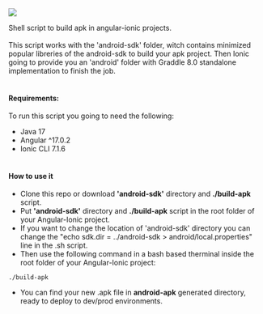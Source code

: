 
<img src="https://i.ibb.co/xsKJGyK/1.png">

Shell script to build apk in angular-ionic projects. <br><br>
This script works with the 'android-sdk' folder, witch contains minimized popular libreries of the android-sdk to build your apk project. Then Ionic going to provide you an 'android' folder with Graddle 8.0 standalone implementation to finish the job.<br><br>

#### Requirements:
To run this script you going to need the following:
   - Java 17
   - Angular ^17.0.2
   - Ionic CLI 7.1.6<br><br>

#### How to use it
  - Clone this repo or download <strong>'android-sdk'</strong> directory and <strong>./build-apk</strong> script.
  - Put <strong>'android-sdk'</strong> directory and <strong>./build-apk</strong> script in the root folder of your Angular-Ionic project.
  - If you want to change the location of 'android-sdk' directory you can change the "echo sdk.dir = ../android-sdk > android/local.properties" line in the .sh script.
  - Then use the following command in a bash based therminal inside the root folder of your Angular-Ionic project:

```shell
./build-apk
```
  - You can find your new .apk file in <strong>android-apk</strong> generated directory, ready to deploy to dev/prod environments. 

